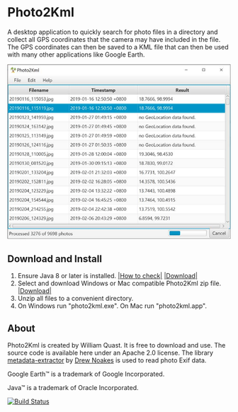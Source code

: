 # Photo2Kml
A desktop application to quickly search for photo files in a directory and collect all GPS coordinates that the camera may have included in the file. The GPS coordinates can then be saved to a KML file that can then be used with many other applications like Google Earth. 

![Screenshot of Photo2Kml in action](docs/screenshot.jpg)

## Download and Install
 1. Ensure Java 8 or later is installed. [|How to check|](https://www.java.com/en/download/help/version_manual.xml) [|Download|](https://www.java.com/en/download/)
 2. Select and download Windows or Mac compatible Photo2Kml zip file. [|Download|](https://github.com/will-quast/photo2kml/releases/latest)
 3. Unzip all files to a convenient directory.
 4. On Windows run "photo2kml.exe". On Mac run "photo2kml.app". 

## About
Photo2Kml is created by William Quast.
It is free to download and use. The source code is available here under an Apache 2.0 license.
The library [metadata-extractor](https://github.com/drewnoakes/metadata-extractor) by [Drew Noakes](https://drewnoakes.com/code/exif/) is used to read photo Exif data.

Google Earth™ is a trademark of Google Incorporated.

Java™ is a trademark of Oracle Incorporated.

[![Build Status](https://travis-ci.org/will-quast/photo2kml.svg?branch=master)](https://travis-ci.org/will-quast/photo2kml)
